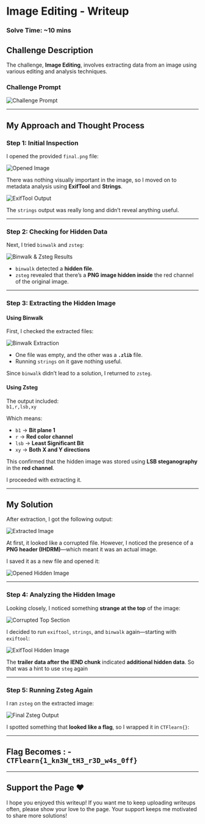 # Image Editing - Writeup  

### Solve Time: ~10 mins  

## Challenge Description  
The challenge, **Image Editing**, involves extracting data from an image using various editing and analysis techniques.  

### Challenge Prompt  
![Challenge Prompt](https://github.com/user-attachments/assets/2bedce24-515e-4df2-a69a-7c7590c3d2a9)  

---

## My Approach and Thought Process  

### Step 1: Initial Inspection  
I opened the provided `final.png` file:  

![Opened Image](https://github.com/user-attachments/assets/d4915148-aec8-4d04-a709-1380a25a16fa)  

There was nothing visually important in the image, so I moved on to metadata analysis using **ExifTool** and **Strings**.  

![ExifTool Output](https://github.com/user-attachments/assets/fac0aec4-57c6-41f8-bb77-2ed5ae8654c2)  

The `strings` output was really long and didn’t reveal anything useful.  

---

### Step 2: Checking for Hidden Data  
Next, I tried `binwalk` and `zsteg`:  

![Binwalk & Zsteg Results](https://github.com/user-attachments/assets/f2800aac-8684-4d51-af14-9fd91173f037)  

- `binwalk` detected a **hidden file**.  
- `zsteg` revealed that there’s a **PNG image hidden inside** the red channel of the original image.  

---

### Step 3: Extracting the Hidden Image  

#### **Using Binwalk**  
First, I checked the extracted files:  

![Binwalk Extraction](https://github.com/user-attachments/assets/862f5b9a-6faa-4599-b59d-cdbbf82b6996)  

- One file was empty, and the other was a **`.zlib`** file.  
- Running `strings` on it gave nothing useful.  

Since `binwalk` didn’t lead to a solution, I returned to `zsteg`.  

#### **Using Zsteg**  
The output included:  
`b1,r,lsb,xy`

Which means:  

- `b1` → **Bit plane 1**  
- `r` → **Red color channel**  
- `lsb` → **Least Significant Bit**  
- `xy` → **Both X and Y directions**  

This confirmed that the hidden image was stored using **LSB steganography** in the **red channel**.  

I proceeded with extracting it.  

---

## My Solution  

After extraction, I got the following output:  

![Extracted Image](https://github.com/user-attachments/assets/b75d6686-29e4-46d3-82bb-24ef49b1b5d7)  

At first, it looked like a corrupted file. However, I noticed the presence of a **PNG header (IHDRM)**—which meant it was an actual image.  

I saved it as a new file and opened it:  

![Opened Hidden Image](https://github.com/user-attachments/assets/97d13a9e-8dd3-4f64-aa4a-6972b2808774)  

---

### Step 4: Analyzing the Hidden Image  

Looking closely, I noticed something **strange at the top** of the image:  

![Corrupted Top Section](https://github.com/user-attachments/assets/2488cfec-c656-4f4b-9114-4179b6bec88d)  

I decided to run `exiftool`, `strings`, and `binwalk` again—starting with `exiftool`:  

![ExifTool Hidden Image](https://github.com/user-attachments/assets/46429fa9-6345-4f09-a670-cb57613e91bd)  

The **trailer data after the IEND chunk** indicated **additional hidden data**. So that was a hint to use `steg` again

---

### Step 5: Running Zsteg Again  

I ran `zsteg` on the extracted image:  

![Final Zsteg Output](https://github.com/user-attachments/assets/bc7f6242-1605-4b8e-977e-ca727f3a2a6a)  

I spotted something that **looked like a flag**, so I wrapped it in `CTFlearn{}`:  

---

## Flag  Becomes : - `CTFlearn{1_kn3W_tH3_r3D_w4s_0ff}`

---

## Support the Page ❤️  

I hope you enjoyed this writeup! If you want me to keep uploading writeups often, please show your love to the page. Your support keeps me motivated to share more solutions! 

